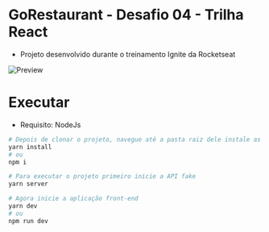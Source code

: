 # GoRestaurant - Desafio 04 - Trilha React

- Projeto desenvolvido durante o treinamento Ignite da Rocketseat

![Preview](./preview/GoRestaurant.gif)

# Executar

- Requisito: NodeJs

```bash
# Depois de clonar o projeto, navegue até a pasta raiz dele instale as dependências com o comando...
yarn install
# ou
npm i

# Para executar o projeto primeiro inicie a API fake
yarn server

# Agora inicie a aplicação front-end
yarn dev
# ou
npm run dev
```
